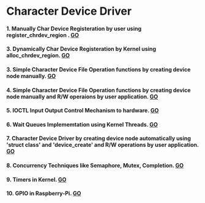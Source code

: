 # Character Device Driver
#### 1. Manually Char Device Registeration by user using register_chrdev_region . [GO](../2_Kernel_Device_Driver/01_Static_Char_Device_Reg/)
#### 3. Dynamically Char Device Registeration by Kernel using alloc_chrdev_region. [GO](../2_Kernel_Device_Driver/02_Dynamic_Char_Device_Reg/)
#### 3. Simple Character Device File Operation functions by creating device node manually. [GO](../2_Kernel_Device_Driver/03_File_Operations/)
#### 4. Simple Character Device File Operation functions by creating device node manually and R/W operaions by user application. [GO](../2_Kernel_Device_Driver/04_Auto_Device_File/)
#### 5. IOCTL Input Output Control Mechanism to hardware. [GO](../2_Kernel_Device_Driver/05_ioctl/)
#### 6. Wait Queues Implememtation using Kernel Threads. [GO](../2_Kernel_Device_Driver/06_Wait_Queue/)
#### 7. Character Device Driver by creating device node automatically using 'struct class' and 'device_create' and R/W operations by user application. [GO](../2_Kernel_Device_Driver/07_Char_Device_Driver_with_fs_auto/)
#### 8. Concurrency Techniques like Semaphore, Mutex, Completion. [GO](../2_Kernel_Device_Driver/08_Concurrency_Techniques/)
#### 9. Timers in Kernel. [GO](../2_Kernel_Device_Driver/09_Timers/)
#### 10. GPIO in Raspberry-Pi. [GO](../2_Kernel_Device_Driver/10_GPIO/)




